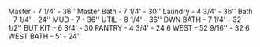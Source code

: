 Master - 7 1/4' - 36''
Master Bath - 7 1/4' - 30''
Laundry - 4 3/4' - 36''
Bath - 7 1/4' - 24''
MUD - 7 - 36''
UTIL - 8 1/4' - 36''
DWN BATH - 7 1/4' - 32 1/2''
BUT KIT - 6 3/4' - 30
PANTRY - 4 3/4' - 24
6 WEST - 52 9/16'' - 32
6 WEST BATH - 5' - 24''